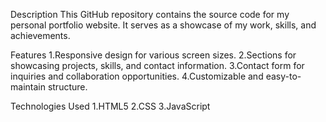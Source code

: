 Description
This GitHub repository contains the source code for my personal portfolio website. It serves as a showcase of my work, skills, and achievements.

Features
1.Responsive design for various screen sizes.
2.Sections for showcasing projects, skills, and contact information.
3.Contact form for inquiries and collaboration opportunities.
4.Customizable and easy-to-maintain structure.

Technologies Used
1.HTML5
2.CSS
3.JavaScript

